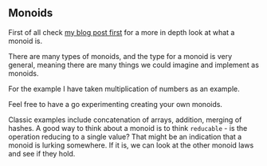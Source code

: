## Monoids

First of all check [my blog post first](http://adzz.github.io/code/2017/10/05/category-theory-for-programmers-part-1-monoids/) for a more in depth look at what a monoid is.

There are many types of monoids, and the type for a monoid is very general, meaning there are many things we could imagine and implement as monoids.

For the example I have taken multiplication of numbers as an example.

Feel free to have a go experimenting creating your own monoids.

Classic examples include concatenation of arrays, addition, merging of hashes. A good way to think about a monoid is to think `reducable` - is the operation reducing to a single value? That might be an indication that a monoid is lurking somewhere. If it is, we can look at the other monoid laws and see if they hold.
